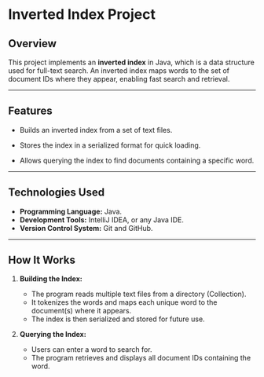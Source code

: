 # Inverted Index Project


## **Overview**
This project implements an **inverted index** in Java, which is a data structure used for full-text search. An inverted index maps words to the set of document IDs where they appear, enabling fast search and retrieval.


------

## **Features**

  - Builds an inverted index from a set of text files.
  
  - Stores the index in a serialized format for quick loading.
  
  - Allows querying the index to find documents containing a specific word.

-----

## **Technologies Used**
- **Programming Language:** Java.   
- **Development Tools:** IntelliJ IDEA, or any Java IDE.  
- **Version Control System:** Git and GitHub.
-----


## **How It Works**

1. **Building the Index:**
   - The program reads multiple text files from a directory (Collection).
   - It tokenizes the words and maps each unique word to the document(s) where it appears.
   - The index is then serialized and stored for future use.

2. **Querying the Index:**
   - Users can enter a word to search for.
   - The program retrieves and displays all document IDs containing the word.
